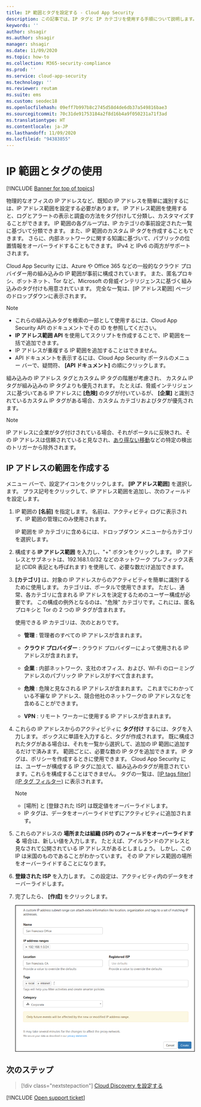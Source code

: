 ```yaml
---
title: IP 範囲とタグを設定する - Cloud App Security
description: この記事では、IP タグと IP カテゴリを使用する手順について説明します。
keywords: ''
author: shsagir
ms.author: shsagir
manager: shsagir
ms.date: 11/09/2020
ms.topic: how-to
ms.collection: M365-security-compliance
ms.prod: ''
ms.service: cloud-app-security
ms.technology: ''
ms.reviewer: reutam
ms.suite: ems
ms.custom: seodec18
ms.openlocfilehash: 09eff7b997b8c2745d58d4de6db37a549816bae3
ms.sourcegitcommit: 70c31de91753184a2f8d16b4a9f050231a71f3ad
ms.translationtype: HT
ms.contentlocale: ja-JP
ms.lasthandoff: 11/09/2020
ms.locfileid: "94383855"
---
```

# <a name="working-with-ip-ranges-and-tags"></a><a name="IPtagsandRanges"></a>IP 範囲とタグの使用

[!INCLUDE [Banner for top of topics](includes/banner.md)]

物理的なオフィスの IP アドレスなど、既知の IP アドレスを簡単に識別するには、IP アドレス範囲を設定する必要があります。 IP アドレス範囲を使用すると、ログとアラートの表示と調査の方法をタグ付けして分類し、カスタマイズすることができます。 IP 範囲の各グループは、IP カテゴリの事前設定された一覧に基づいて分類できます。 また、IP 範囲のカスタム IP タグを作成することもできます。 さらに、内部ネットワークに関する知識に基づいて、パブリックの位置情報をオーバーライドすることもできます。 IPv4 と IPv6 の両方がサポートされます。

Cloud App Security には、Azure や Office 365 などの一般的なクラウド プロバイダー用の組み込みの IP 範囲が事前に構成されています。 また、匿名プロキシ、ボットネット、Tor など、Microsoft の脅威インテリジェンスに基づく組み込みのタグ付けも用意されています。 完全な一覧は、[IP アドレス範囲] ページのドロップダウンに表示されます。

> [!NOTE]
>
> - これらの組み込みタグを検索の一部として使用するには、Cloud App Security API のドキュメントでその ID を参照してください。
> - **IP アドレス範囲 API** を使用してスクリプトを作成することで、IP 範囲を一括で追加できます。
> - IP アドレスが重複する IP 範囲を追加することはできません。
> - API ドキュメントを表示するには、Cloud App Security ポータルのメニュー バーで、疑問符、 **[API ドキュメント]** の順にクリックします。

組み込みの IP アドレス タグとカスタム IP タグの階層が考慮され、 カスタム IP タグが組み込みの IP タグよりも優先されます。 たとえば、脅威インテリジェンスに基づいてある IP アドレスに **[危険]** のタグが付いているが、 **[企業]** と識別されているカスタム IP タグがある場合、カスタム カテゴリおよびタグが優先されます。

>[!NOTE]
> IP アドレスに企業がタグ付けされている場合、それがポータルに反映され、その IP アドレスは信頼されていると見なされ、[あり得ない移動](anomaly-detection-policy.md#impossible-travel)などの特定の検出のトリガーから除外されます。

## <a name="create-an-ip-address-range"></a>IP アドレスの範囲を作成する

メニュー バーで、設定アイコンをクリックします。 **[IP アドレス範囲]** を選択します。 プラス記号をクリックして、IP アドレス範囲を追加し、次のフィールドを設定します。

1. IP 範囲の **[名前]** を指定します。 名前は、アクティビティ ログに表示されず、IP 範囲の管理にのみ使用されます。

    IP 範囲を IP カテゴリに含めるには、ドロップダウン メニューからカテゴリを選択します。

2. 構成する **IP アドレス範囲** を入力し、"+" ボタンをクリックします。 IP アドレスとサブネットは、192.168.1.0/32 などのネットワーク プレフィックス表記 (CIDR 表記とも呼ばれます) を使用して、必要な数だけ追加できます。

3. **[カテゴリ]** は、対象の IP アドレスからのアクティビティを簡単に識別するために使用します。 カテゴリは、ポータルで使用できます。 ただし、通常、各カテゴリに含まれる IP アドレスを決定するためのユーザー構成が必要です。 この構成の例外となるのは、"危険" カテゴリです。これには、匿名プロキシと Tor の 2 つの IP タグが含まれます。

    使用できる IP カテゴリは、次のとおりです。

    - **管理** : 管理者のすべての IP アドレスが含まれます。

    - **クラウド プロバイダー** : クラウド プロバイダーによって使用される IP アドレスが含まれます。

    - **企業** : 内部ネットワーク、支社のオフィス、および、Wi-Fi のローミング アドレスのパブリック IP アドレスがすべて含まれます。

    - **危険** : 危険と見なされる IP アドレスが含まれます。 これまでにわかっている不審な IP アドレス、競合他社のネットワークの IP アドレスなどを含めることができます。

    - **VPN** : リモート ワーカーに使用する IP アドレスが含まれます。

4. これらの IP アドレスからのアクティビティに **タグ付け** するには、タグを入力します。 ボックスに単語を入力すると、タグが作成されます。 既に構成されたタグがある場合は、それを一覧から選択して、追加の IP 範囲に追加するだけで済みます。 範囲ごとに、必要な数の IP タグを追加できます。 IP タグは、ポリシーを作成するときに使用できます。  Cloud App Security には、ユーザーが構成する IP タグに加えて、組み込みのタグが用意されています。これらを構成することはできません。 タグの一覧は、[[IP tags filter]\(IP タグ フィルター\)](activity-filters.md) に表示されます。
    > [!NOTE]
    > - [場所] と [登録された ISP] は既定値をオーバーライドします。
    > - IP タグは、データをオーバーライドせずにアクティビティに追加されます。

5. これらのアドレスの **場所または組織 (ISP) のフィールドをオーバーライドする** 場合は、新しい値を入力します。 たとえば、アイルランドのアドレスと見なされて公開されている IP アドレスがあるとしましょう。 しかし、この IP は米国のものであることがわかっています。 その IP アドレス範囲の場所をオーバーライドすることになります。

6. **登録された ISP** を入力します。 この設定は、アクティビティ内のデータをオーバーライドします。

7. 完了したら、 **[作成]** をクリックします。

    ![新しい IP アドレス範囲](media/newipaddress-range.png "新しい IP アドレス範囲")

## <a name="next-steps"></a>次のステップ

> [!div class="nextstepaction"]
> [Cloud Discovery を設定する](set-up-cloud-discovery.md)

[!INCLUDE [Open support ticket](includes/support.md)]
